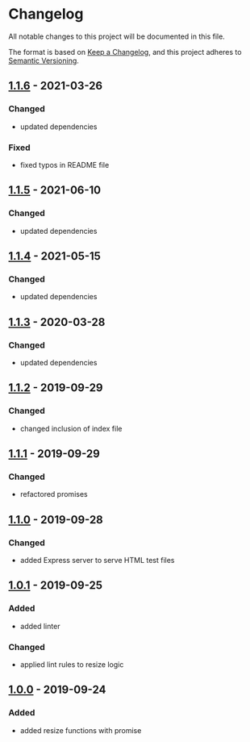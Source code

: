 # Changelog
All notable changes to this project will be documented in this file.

The format is based on [Keep a Changelog](https://keepachangelog.com/en/1.0.0/),
and this project adheres to [Semantic Versioning](https://semver.org/spec/v2.0.0.html).

## [1.1.6] - 2021-03-26
### Changed
- updated dependencies
### Fixed
- fixed typos in README file

## [1.1.5] - 2021-06-10
### Changed
- updated dependencies

## [1.1.4] - 2021-05-15
### Changed
- updated dependencies

## [1.1.3] - 2020-03-28
### Changed
- updated dependencies

## [1.1.2] - 2019-09-29
### Changed
- changed inclusion of index file

## [1.1.1] - 2019-09-29
### Changed
- refactored promises

## [1.1.0] - 2019-09-28
### Changed
- added Express server to serve HTML test files

## [1.0.1] - 2019-09-25
### Added
- added linter
### Changed
- applied lint rules to resize logic

## [1.0.0] - 2019-09-24
### Added
- added resize functions with promise

[Unreleased]: https://github.com/hendrik-scholz/resize-base64-promise/compare/1.1.6...HEAD
[1.1.6]: https://github.com/hendrik-scholz/resize-base64-promise/compare/1.1.5...1.1.6
[1.1.5]: https://github.com/hendrik-scholz/resize-base64-promise/compare/1.1.4...1.1.5
[1.1.4]: https://github.com/hendrik-scholz/resize-base64-promise/compare/1.1.3...1.1.4
[1.1.3]: https://github.com/hendrik-scholz/resize-base64-promise/compare/1.1.2...1.1.3
[1.1.2]: https://github.com/hendrik-scholz/resize-base64-promise/compare/1.1.1...1.1.2
[1.1.1]: https://github.com/hendrik-scholz/resize-base64-promise/compare/1.1.0...1.1.1
[1.1.0]: https://github.com/hendrik-scholz/resize-base64-promise/compare/1.0.1...1.1.0
[1.0.1]: https://github.com/hendrik-scholz/resize-base64-promise/compare/1.0.0...1.0.1
[1.0.0]: https://github.com/hendrik-scholz/resize-base64-promise/releases/tag/1.0.0